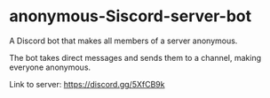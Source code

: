 # anonymous-Siscord-server-bot

A Discord bot that makes all members of a server anonymous.

The bot takes direct messages and sends them to a channel, making everyone anonymous.

Link to server: https://discord.gg/5XfCB9k
